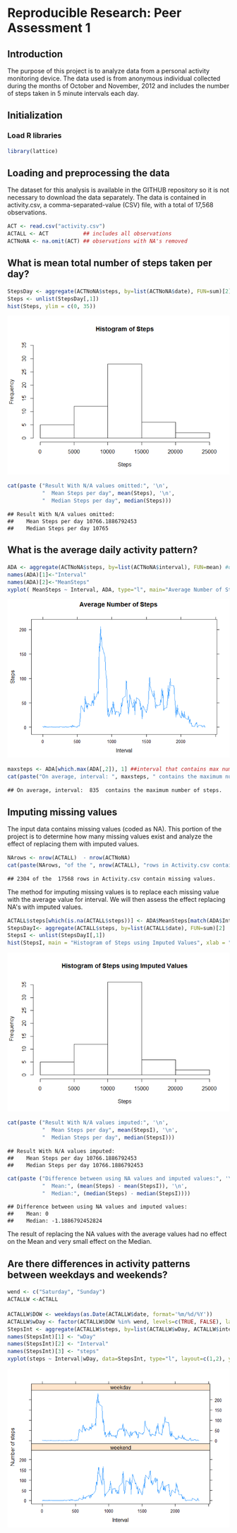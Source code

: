 # Reproducible Research: Peer Assessment 1
<!-- Author C. Daniels --> 
<!-- Due Date: 9/20/2015 --> 

## Introduction
The purpose of this project is to analyze data from a personal activity monitoring device. The data used is from anonymous individual collected during the months of October and November, 2012 and includes the number of steps taken in 5 minute intervals each day. 

## Initialization
### Load R libraries 

```r
library(lattice)
```

## Loading and preprocessing the data
The dataset for this analysis is available in the GITHUB repository so it is not necessary to download the data separately. The data is contained in activity.csv, a comma-separated-value (CSV) file, with a total of 17,568 observations. 


```r
ACT <- read.csv("activity.csv")
ACTALL <- ACT           ## includes all observations
ACTNoNA <- na.omit(ACT) ## observations with NA's removed
```

## What is mean total number of steps taken per day?

```r
StepsDay <- aggregate(ACTNoNA$steps, by=list(ACTNoNA$date), FUN=sum)[2]
Steps <- unlist(StepsDay[,1])
hist(Steps, ylim = c(0, 35))
```

![](PA1_template_files/figure-html/unnamed-chunk-3-1.png) 

```r
cat(paste ("Result With N/A values omitted:", '\n',
           "  Mean Steps per day", mean(Steps), '\n',
           "  Median Steps per day", median(Steps)))
```

```
## Result With N/A values omitted: 
##    Mean Steps per day 10766.1886792453 
##    Median Steps per day 10765
```

## What is the average daily activity pattern? 

```r
ADA <- aggregate(ACTNoNA$steps, by=list(ACTNoNA$interval), FUN=mean) #output interval and total steps
names(ADA)[1]<-"Interval"
names(ADA)[2]<-"MeanSteps"
xyplot( MeanSteps ~ Interval, ADA, type="l", main="Average Number of Steps", ylab="Steps")
```

![](PA1_template_files/figure-html/unnamed-chunk-4-1.png) 

```r
maxsteps <- ADA[which.max(ADA[,2]), 1] ##interval that contains max number of steps
cat(paste("On average, interval: ", maxsteps, " contains the maximum number of steps."))
```

```
## On average, interval:  835  contains the maximum number of steps.
```

## Imputing missing values
The input data contains missing values (coded as NA). This portion of the project is to determine how many missing values exist and analyze the effect of replacing them with imputed values.

```r
NArows <- nrow(ACTALL)  - nrow(ACTNoNA)
cat(paste(NArows, "of the ", nrow(ACTALL), "rows in Activity.csv contain missing values."))
```

```
## 2304 of the  17568 rows in Activity.csv contain missing values.
```
The method for imputing missing values is to replace each missing value with the average value for  interval. We will then assess the effect replacing NA's with imputed values.

```r
ACTALL$steps[which(is.na(ACTALL$steps))] <- ADA$MeanSteps[match(ADA$Interval, ACTALL$interval)]
StepsDayI<- aggregate(ACTALL$steps, by=list(ACTALL$date), FUN=sum)[2]
StepsI <- unlist(StepsDayI[,1])
hist(StepsI, main = "Histogram of Steps using Imputed Values", xlab = "Steps")
```

![](PA1_template_files/figure-html/unnamed-chunk-6-1.png) 

```r
cat(paste ("Result With N/A values imputed:", '\n',
           "  Mean Steps per day", mean(StepsI), '\n',
           "  Median Steps per day", median(StepsI)))
```

```
## Result With N/A values imputed: 
##    Mean Steps per day 10766.1886792453 
##    Median Steps per day 10766.1886792453
```


```r
cat(paste ("Difference between using NA values and imputed values:", '\n',
           "  Mean:", (mean(Steps) - mean(StepsI)), '\n',
           "  Median:", (median(Steps) - median(StepsI))))
```

```
## Difference between using NA values and imputed values: 
##    Mean: 0 
##    Median: -1.1886792452824
```
The result of replacing the NA values with the average values had no effect on the Mean and very small effect on the Median.  

## Are there differences in activity patterns between weekdays and weekends?


```r
wend <- c("Saturday", "Sunday")
ACTALLW <-ACTALL

ACTALLW$DOW <- weekdays(as.Date(ACTALLW$date, format='%m/%d/%Y'))
ACTALLW$wDay <- factor(ACTALLW$DOW %in% wend, levels=c(TRUE, FALSE), labels=c('weekend', 'weekday'))
StepsInt <- aggregate(ACTALLW$steps, by=list(ACTALLW$wDay, ACTALLW$interval), FUN=mean)
names(StepsInt)[1] <- "wDay"
names(StepsInt)[2] <- "Interval"
names(StepsInt)[3] <- "steps"
xyplot(steps ~ Interval|wDay, data=StepsInt, type="l", layout=c(1,2), ylab="Number of steps")
```

![](PA1_template_files/figure-html/unnamed-chunk-8-1.png) 

